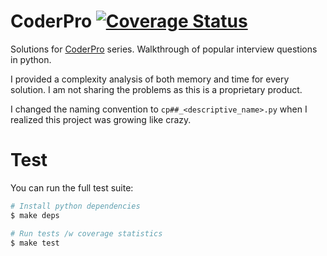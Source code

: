 # CoderPro [![Coverage Status](https://coveralls.io/repos/github/sugarraysam/coderpro/badge.svg?branch=main)](https://coveralls.io/github/sugarraysam/coderpro?branch=main)

Solutions for [CoderPro](https://www.techseries.dev/products/coderpro) series. Walkthrough of popular interview questions in python.

I provided a complexity analysis of both memory and time for every solution. I am not sharing the problems as this is a proprietary product.

I changed the naming convention to `cp##_<descriptive_name>.py` when I realized this project was growing like crazy.

# Test

You can run the full test suite:

```bash
# Install python dependencies
$ make deps

# Run tests /w coverage statistics
$ make test
```
